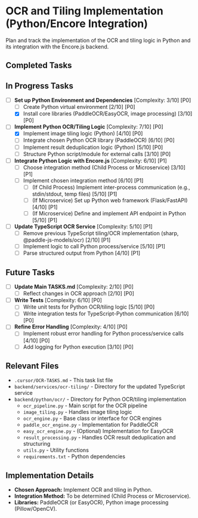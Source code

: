 # OCR and Tiling Implementation (Python/Encore Integration)

Plan and track the implementation of the OCR and tiling logic in Python and its integration with the Encore.js backend.

## Completed Tasks

## In Progress Tasks

- [ ] **Set up Python Environment and Dependencies** [Complexity: 3/10] [P0]
  - [ ] Create Python virtual environment [2/10] [P0]
  - [x] Install core libraries (PaddleOCR/EasyOCR, image processing) [3/10] [P0]

- [ ] **Implement Python OCR/Tiling Logic** [Complexity: 7/10] [P0]
  - [x] Implement image tiling logic (Python) [4/10] [P0]
  - [ ] Integrate chosen Python OCR library (PaddleOCR) [6/10] [P0]
  - [ ] Implement result deduplication logic (Python) [5/10] [P0]
  - [ ] Structure Python script/module for external calls [3/10] [P0]

- [ ] **Integrate Python Logic with Encore.js** [Complexity: 6/10] [P1]
  - [ ] Choose integration method (Child Process or Microservice) [3/10] [P1]
  - [ ] Implement chosen integration method [6/10] [P1]
    - [ ] (If Child Process) Implement inter-process communication (e.g., stdin/stdout, temp files) [5/10] [P1]
    - [ ] (If Microservice) Set up Python web framework (Flask/FastAPI) [4/10] [P1]
    - [ ] (If Microservice) Define and implement API endpoint in Python [5/10] [P1]

- [ ] **Update TypeScript OCR Service** [Complexity: 5/10] [P1]
  - [ ] Remove previous TypeScript tiling/OCR implementation (sharp, @paddle-js-models/ocr) [2/10] [P1]
  - [ ] Implement logic to call Python process/service [5/10] [P1]
  - [ ] Parse structured output from Python [4/10] [P1]

## Future Tasks

- [ ] **Update Main TASKS.md** [Complexity: 2/10] [P0]
  - [ ] Reflect changes in OCR approach [2/10] [P0]

- [ ] **Write Tests** [Complexity: 6/10] [P0]
  - [ ] Write unit tests for Python OCR/tiling logic [5/10] [P0]
  - [ ] Write integration tests for TypeScript-Python communication [6/10] [P0]

- [ ] **Refine Error Handling** [Complexity: 4/10] [P0]
  - [ ] Implement robust error handling for Python process/service calls [4/10] [P0]
  - [ ] Add logging for Python execution [3/10] [P0]

## Relevant Files

- `.cursor/OCR-TASKS.md` - This task list file
- `backend/services/ocr-tiling/` - Directory for the updated TypeScript service
- `backend/python/ocr/` - Directory for Python OCR/tiling implementation
  - `ocr_pipeline.py` - Main script for the OCR pipeline
  - `image_tiling.py` - Handles image tiling logic
  - `ocr_engine.py` - Base class or interface for OCR engines
  - `paddle_ocr_engine.py` - Implementation for PaddleOCR
  - `easy_ocr_engine.py` - (Optional) Implementation for EasyOCR
  - `result_processing.py` - Handles OCR result deduplication and structuring
  - `utils.py` - Utility functions
  - `requirements.txt` - Python dependencies

## Implementation Details

- **Chosen Approach:** Implement OCR and tiling in Python.
- **Integration Method:** To be determined (Child Process or Microservice).
- **Libraries:** PaddleOCR (or EasyOCR), Python image processing (Pillow/OpenCV).
